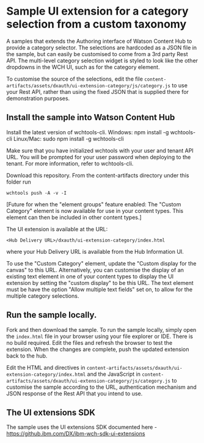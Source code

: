 # Sample UI extension for a category selection from a custom taxonomy

A samples that extends the Authoring interface of Watson Content Hub to provide a category selector. The selections are hardcoded as a JSON file in the sample, but can easily be customised to come from a 3rd party Rest API. The multi-level category selection widget is styled to look like the other dropdowns in the WCH UI, such as for the category element. 

To customise the source of the selections, edit the file ```content-artifacts/assets/dxauth/ui-extension-category/js/category.js``` to use your Rest API, rather than using the fixed JSON that is supplied there for demonstration purposes.

## Install the sample into Watson Content Hub

Install the latest version of wchtools-cli. Windows: npm install -g wchtools-cli Linux/Mac: sudo npm install -g wchtools-cli

Make sure that you have initialized wchtools with your user and tenant API URL. You will be prompted for your user password when deploying to the tenant. For more information, refer to wchtools-cli.

Download this repository. From the content-artifacts directory under this folder run

```wchtools push -A -v -I```

[Future for when the "element groups" feature enabled: The "Custom Category" element is now available for use in your content types. This element can then be included in other content types.]

The UI extension is available at the URL: 

```<Hub Delivery URL>/dxauth/ui-extension-category/index.html```

where your Hub Delivery URL is available from the Hub Information UI. 

To use the "Custom Category" element, update the "Custom display for the canvas" to this URL. Alternatively, you can customise the display of an existing text element in one of your content types to display the UI extension by setting the "custom display" to be this URL. The text element must be have the option "Allow multiple text fields" set on, to allow for the multiple category selections.

## Run the sample locally.

Fork and then download the sample. To run the sample locally, simply open the ```index.html``` file in your browser using your file explorer or IDE. There is no build required. Edit the files and refresh the browser to test the extension. When the changes are complete, push the updated extension back to the hub.

Edit the HTML and directives in `content-artifacts/assets/dxauth/ui-extension-category/index.html` and the JavaScript in `content-artifacts/assets/dxauth/ui-extension-category/js/category.js` to customise the sample according to the URL, authentication mechanism and JSON response of the Rest API that you intend to use.

## The UI extensions SDK

The sample uses the UI extensions SDK documented here - https://github.ibm.com/DX/ibm-wch-sdk-ui-extensions
